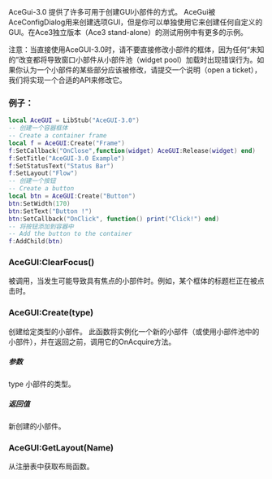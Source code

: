AceGui-3.0 提供了许多可用于创建GUI小部件的方式。
AceGui被AceConfigDialog用来创建选项GUI，但是你可以单独使用它来创建任何自定义的GUI。在Ace3独立版本（Ace3 stand-alone）的测试用例中有更多的示例。

注意：当直接使用AceGUI-3.0时，请不要直接修改小部件的框体，因为任何“未知的”改变都将导致窗口小部件从小部件池（widget pool）加载时出现错误行为。如果你认为一个小部件的某些部分应该被修改，请提交一个说明（open a ticket），我们将实现一个合适的API来修改它。

### 例子：
```lua
local AceGUI = LibStub("AceGUI-3.0")
-- 创建一个容器框体
-- Create a container frame
local f = AceGUI:Create("Frame")
f:SetCallback("OnClose",function(widget) AceGUI:Release(widget) end)
f:SetTitle("AceGUI-3.0 Example")
f:SetStatusText("Status Bar")
f:SetLayout("Flow")
-- 创建一个按钮
-- Create a button
local btn = AceGUI:Create("Button")
btn:SetWidth(170)
btn:SetText("Button !")
btn:SetCallback("OnClick", function() print("Click!") end)
-- 将按钮添加到容器中
-- Add the button to the container
f:AddChild(btn)
```

### AceGUI:ClearFocus()
被调用，当发生可能导致具有焦点的小部件时。例如，某个框体的标题栏正在被点击时。

### AceGUI:Create(type)
创建给定类型的小部件。
此函数将实例化一个新的小部件（或使用小部件池中的小部件），并在返回之前，调用它的OnAcquire方法。
##### 参数
type
小部件的类型。
##### 返回值
新创建的小部件。

### AceGUI:GetLayout(Name)
从注册表中获取布局函数。
